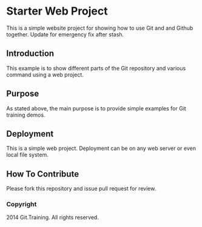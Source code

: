 # Starter Web Project

This is a simple website project for
showing how to use Git and and Github together. Update for emergency fix after stash.

## Introduction

This example is to show different parts
of the Git repository and various command
using a web project.

## Purpose

As stated above, the main purpose is to
provide simple examples for Git training 
demos.

## Deployment

This is a simple web project. Deployment 
can be on any web server or even local
file system.

## How To Contribute

Please fork this repository and issue pull request for review.

### Copyright

2014 Git.Training. All rights reserved.